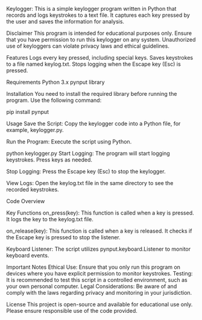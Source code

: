 Keylogger: 
This is a simple keylogger program written in Python that records and logs keystrokes to a text file. It captures each key pressed by the user and saves the information for analysis.

Disclaimer
This program is intended for educational purposes only. Ensure that you have permission to run this keylogger on any system. Unauthorized use of keyloggers can violate privacy laws and ethical guidelines.

Features
Logs every key pressed, including special keys.
Saves keystrokes to a file named keylog.txt.
Stops logging when the Escape key (Esc) is pressed.

Requirements
Python 3.x
pynput library

Installation
You need to install the required library before running the program. Use the following command:

pip install pynput

Usage
Save the Script: Copy the keylogger code into a Python file, for example, keylogger.py.

Run the Program: Execute the script using Python.


python keylogger.py
Start Logging: The program will start logging keystrokes. Press keys as needed.

Stop Logging: Press the Escape key (Esc) to stop the keylogger.

View Logs: Open the keylog.txt file in the same directory to see the recorded keystrokes.

Code Overview

Key Functions
on_press(key): This function is called when a key is pressed. It logs the key to the keylog.txt file.

on_release(key): This function is called when a key is released. It checks if the Escape key is pressed to stop the listener.

Keyboard Listener: The script utilizes pynput.keyboard.Listener to monitor keyboard events.

Important Notes
Ethical Use: Ensure that you only run this program on devices where you have explicit permission to monitor keystrokes.
Testing: It is recommended to test this script in a controlled environment, such as your own personal computer.
Legal Considerations: Be aware of and comply with the laws regarding privacy and monitoring in your jurisdiction.

License
This project is open-source and available for educational use only. Please ensure responsible use of the code provided.

